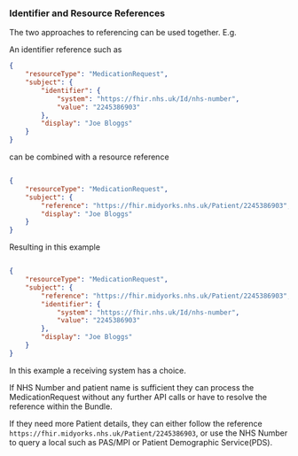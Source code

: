 ### Identifier and Resource References

The two approaches to referencing can be used together. E.g.

An identifier reference such as 

```json
{
    "resourceType": "MedicationRequest",
    "subject": {
        "identifier": {
            "system": "https://fhir.nhs.uk/Id/nhs-number",
            "value": "2245386903"
        },
        "display": "Joe Bloggs"
    }
}
```
can be combined with a resource reference

```json

{
    "resourceType": "MedicationRequest",
    "subject": {
        "reference": "https://fhir.midyorks.nhs.uk/Patient/2245386903",
        "display": "Joe Bloggs"
    }
}

```

Resulting in this example

```json

{
    "resourceType": "MedicationRequest",
    "subject": {
        "reference": "https://fhir.midyorks.nhs.uk/Patient/2245386903",
        "identifier": {
            "system": "https://fhir.nhs.uk/Id/nhs-number",
            "value": "2245386903"
        },
        "display": "Joe Bloggs"
    }
}

```

In this example a receiving system has a choice. 

If NHS Number and patient name is sufficient they can process the MedicationRequest without any further API calls or have to resolve the reference within the Bundle.

If they need more Patient details, they can either follow the reference 
`https://fhir.midyorks.nhs.uk/Patient/2245386903`, or use the NHS Number to query a local such as PAS/MPI or Patient Demographic Service(PDS).


